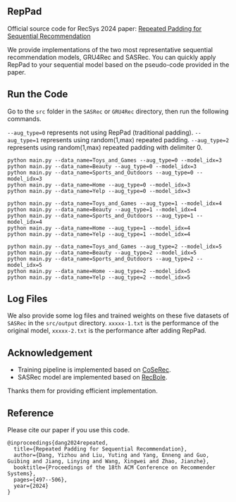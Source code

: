 ## RepPad
Official source code for RecSys 2024 paper: [Repeated Padding for Sequential Recommendation](https://arxiv.org/abs/2403.06372)

We provide implementations of the two most representative sequential recommendation models, GRU4Rec and SASRec. You can quickly apply RepPad to your sequential model based on the pseudo-code provided in the paper.

## Run the Code

Go to the `src` folder in the `SASRec` or `GRU4Rec` directory, then run the following commands. 

`--aug_type=0` represents not using RepPad (traditional padding).
`--aug_type=1` represents using random(1,max) repeated padding.
`--aug_type=2` represents using random(1,max) repeated padding with delimiter 0.

```
python main.py --data_name=Toys_and_Games --aug_type=0 --model_idx=3
python main.py --data_name=Beauty --aug_type=0 --model_idx=3
python main.py --data_name=Sports_and_Outdoors --aug_type=0 --model_idx=3
python main.py --data_name=Home --aug_type=0 --model_idx=3
python main.py --data_name=Yelp --aug_type=0 --model_idx=3

python main.py --data_name=Toys_and_Games --aug_type=1 --model_idx=4
python main.py --data_name=Beauty --aug_type=1 --model_idx=4
python main.py --data_name=Sports_and_Outdoors --aug_type=1 --model_idx=4
python main.py --data_name=Home --aug_type=1 --model_idx=4
python main.py --data_name=Yelp --aug_type=1 --model_idx=4

python main.py --data_name=Toys_and_Games --aug_type=2 --model_idx=5
python main.py --data_name=Beauty --aug_type=2 --model_idx=5
python main.py --data_name=Sports_and_Outdoors --aug_type=2 --model_idx=5
python main.py --data_name=Home --aug_type=2 --model_idx=5
python main.py --data_name=Yelp --aug_type=2 --model_idx=5
```


## Log Files

We also provide some log files and trained weights on these five datasets of `SASRec` in the `src/output` directory. 
`xxxxx-1.txt` is the performance of the original model, `xxxxx-2.txt` is the performance after adding RepPad.


## Acknowledgement
 - Training pipeline is implemented based on [CoSeRec](https://github.com/YChen1993/CoSeRec).
 - SASRec model are implemented based on [RecBole](https://github.com/RUCAIBox/RecBole). 

Thanks them for providing efficient implementation.


## Reference

Please cite our paper if you use this code.
```
@inproceedings{dang2024repeated,
  title={Repeated Padding for Sequential Recommendation},
  author={Dang, Yizhou and Liu, Yuting and Yang, Enneng and Guo, Guibing and Jiang, Linying and Wang, Xingwei and Zhao, Jianzhe},
  booktitle={Proceedings of the 18th ACM Conference on Recommender Systems},
  pages={497--506},
  year={2024}
}
```
